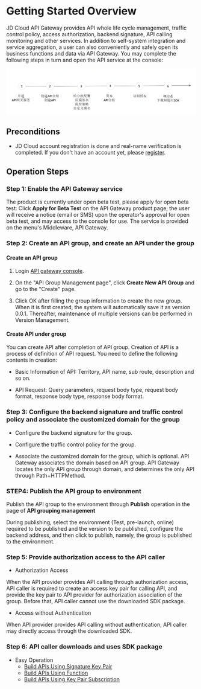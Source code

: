 # Getting Started Overview

JD Cloud API Gateway provides API whole life cycle management, traffic control policy, access authorization, backend signature, API calling monitoring and other services. In addition to self-system integration and service aggregation, a user can also conveniently and safely open its business functions and data via API Gateway. You may complete the following steps in turn and open the API service at the console:
 
![](../../../../image/Internet-Middleware/API-Gateway/struct-workflow.png)





## Preconditions
- JD Cloud account registration is done and real-name verification is completed. If you don't have an account yet, please [register](https://user.jdcloud.com/register).


## Operation Steps
###  Step 1: Enable the API Gateway service
The product is currently under open beta test, please apply for open beta test: Click **Apply for Beta Tes**t on the API Gateway product page; the user will receive a notice (email or SMS) upon the operator's approval for open beta test, and may access to the console for use. The service is provided on the menu's Middleware, API Gateway.


###  Step 2: Create an API group, and create an API under the group
#### Create an API group

1. Login [API gateway console](https://apigateway-console.jdcloud.com/apiGroupList).

2. On the "API Group Management page", click **Create New API Group** and go to the "Create" page.

3. Click OK after filling the group information to create the new group. When it is first created, the system will automatically save it as version 0.0.1. Thereafter, maintenance of multiple versions can be performed in Version Management.


#### Create API under group

You can create API after completion of API group. Creation of API is a process of definition of API request. You need to define the following contents in creation:

- Basic Information of API: Territory, API name, sub route, description and so on.

- API Request: Query parameters, request body type, request body format, response body type, response body format.



###  Step 3: Configure the backend signature and traffic control policy and associate the customized domain for the group

- Configure the backend signature for the group.

- Configure the traffic control policy for the group.

- Associate the customized domain for the group, which is optional. API Gateway associates the domain based on API group. API Gateway locates the only API group through domain, and determines the only API through Path+HTTPMethod.



###  STEP4: Publish the API group to environment

Publish the API group to the environment through **Publish** operation in the page of **API grouping management**

During publishing, select the environment (Test, pre-launch, online) required to be published and the version to be published, configure the backend address, and then click to publish, namely, the group is published to the environment.




###  Step 5: Provide authorization access to the API caller

- Authorization Access

When the API provider provides API calling through authorization access, API caller is required to create an access key pair for calling API, and provide the key pair to API provider for authorization association of the group. Before that, API caller cannot use the downloaded SDK package.

- Access without Authentication

When API provider provides API calling without authentication, API caller may directly access through the downloaded SDK.

###  Step 6: API caller downloads and uses SDK package

- Easy Operation
	- [Build APIs Using Signature Key Pair](../Getting-Started/example_SignatureKey.md)
	- [Build APIs Using Function](../Getting-Started/example_function.md)
	- [Build APIs Using Key Pair Subscription](../Getting-Started/example_subscriptionKey.md)

